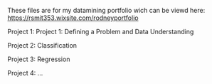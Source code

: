 These files are for my datamining portfolio wich can be viewd here: https://rsmit353.wixsite.com/rodneyportfolio 

Project 1: Project 1: Defining a Problem and Data Understanding 

Project 2: Classification 

Project 3: Regression 

Project 4: ...
